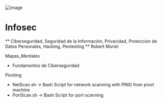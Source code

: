 ![image](https://user-images.githubusercontent.com/116899445/209212423-c76f42f6-9025-426f-a6c7-79d71f52c9c8.png)
                                                             
# Infosec

** Ciberseguridad, Seguridad de la Información, Privacidad, Proteccion de Datos Personales, Hacking, Pentesting **
Robert Muriel           


Mapas_Mentales
- Fundamentos de Ciberseguridad


Pivoting
- NetScan.sh -> Bash Script for network scanning with PING from pivot machine
- PortScan.sh -> Bash Script for port scanning
